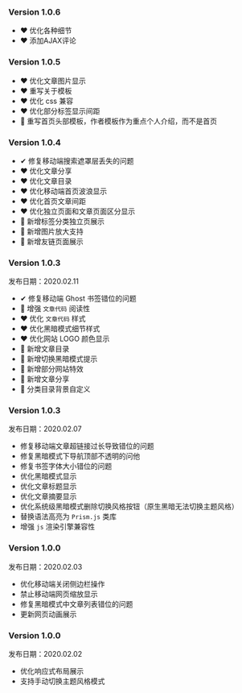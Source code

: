### Version 1.0.6
- ❤ 优化各种细节
- ❤ 添加AJAX评论
### Version 1.0.5
- ❤ 优化文章图片显示
- ❤ 重写关于模板
- ❤ 优化 css 兼容
- ❤ 优化部分标签显示间距
- 🎁 重写首页头部模板，作者模板作为重点个人介绍，而不是首页
### Version 1.0.4
- ✔ 修复移动端搜索遮罩层丢失的问题
- ❤ 优化文章分享
- ❤ 优化文章目录
- ❤ 优化移动端首页波浪显示
- ❤ 优化首页文章间距
- ❤ 优化独立页面和文章页面区分显示
- 🎁 新增标签分类独立页展示
- 🎁 新增图片放大支持
- 🎁 新增友链页面展示
### Version 1.0.3
发布日期：2020.02.11

- ✔ 修复移动端 Ghost 书签错位的问题
- 👀 增强 `文章代码` 阅读性
- ❤ 优化 `文章代码` 样式
- ❤ 优化黑暗模式细节样式
- ❤ 优化网站 LOGO 颜色显示
- 🎁 新增文章目录
- 🎁 新增切换黑暗模式提示
- 🎁 新增部分网站特效
- 🎁 新增文章分享
- 🎁 分类目录背景自定义
### Version 1.0.3
发布日期：2020.02.07

- 修复移动端文章超链接过长导致错位的问题
- 修复黑暗模式下导航顶部不透明的问他
- 修复书签字体大小错位的问题
- 优化黑暗模式显示
- 优化文章标题显示
- 优化文章摘要显示
- 优化系统级黑暗模式删除切换风格按钮（原生黑暗无法切换主题风格）
- 替换语法高亮为 `Prism.js` 类库
- 增强 `js` 渲染引擎兼容性
### Version 1.0.0
发布日期：2020.02.03

- 优化移动端关闭侧边栏操作
- 禁止移动端网页缩放显示
- 修复黑暗模式中文章列表错位的问题
- 更新网页动画展示
### Version 1.0.0
发布日期：2020.02.02

- 优化响应式布局展示
- 支持手动切换主题风格模式
